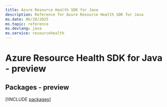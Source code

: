 ```yaml
---
title: Azure Resource Health SDK for Java
description: Reference for Azure Resource Health SDK for Java
ms.date: 06/20/2025
ms.topic: reference
ms.devlang: java
ms.service: resourcehealth
---
```

# Azure Resource Health SDK for Java - preview
## Packages - preview
[!INCLUDE [packages](resource-health-index.md)]